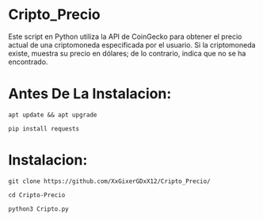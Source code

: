 # Cripto_Precio
Este script en Python utiliza la API de CoinGecko para obtener el precio actual de una criptomoneda especificada por el usuario. Si la criptomoneda existe, muestra su precio en dólares; de lo contrario, indica que no se ha encontrado.

# Antes De La Instalacion:

```
apt update && apt upgrade
```

```
pip install requests
```

# Instalacion:

```
git clone https://github.com/XxGixerGDxX12/Cripto_Precio/
```
```
cd Cripto-Precio
```

```
python3 Cripto.py
```
